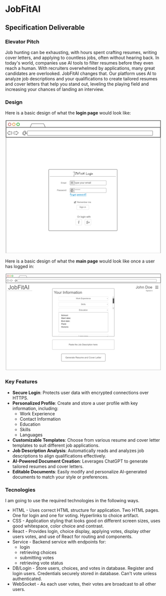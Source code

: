 # JobFitAI


## Specification Deliverable

### Elevator Pitch
Job hunting can be exhausting, with hours spent crafting resumes, writing cover letters, and applying to countless jobs, often without hearing back. In today's world, companies use AI tools to filter resumes before they even reach a human. With recruiters overwhelmed by applications, many great candidates are overlooked. JobFitAI changes that. Our platform uses AI to analyze job descriptions and your qualifications to create tailored resumes and cover letters that help you stand out, leveling the playing field and increasing your chances of landing an interview.

### Design
Here is a basic design of what the **login page** would look like:

![Login Page Design](/images/Login.png)


Here is a basic design of what the **main page** would look like once a user has logged in:

![Main Page Design](/images/MainPage.png)


### Key Features
- **Secure Login**: Protects user data with encrypted connections over HTTPS.
- **Personalized Profile**: Create and store a user profile with key information, including:
  - Work Experience
  - Contact Information
  - Education
  - Skills
  - Languages
- **Customizable Templates**: Choose from various resume and cover letter templates to suit different job applications.
- **Job Description Analysis**: Automatically reads and analyzes job descriptions to align qualifications effectively.
- **AI-Powered Document Creation**: Leverages ChatGPT to generate tailored resumes and cover letters.
- **Editable Documents**: Easily modify and personalize AI-generated documents to match your style or preferences.


### Tecnologies
I am going to use the required technologies in the following ways.

- HTML - Uses correct HTML structure for application. Two HTML pages. One for login and one for voting. Hyperlinks to choice artifact.
- CSS - Application styling that looks good on different screen sizes, uses good whitespace, color choice and contrast.
- React - Provides login, choice display, applying votes, display other users votes, and use of React for routing and components.
- Service - Backend service with endpoints for:
  - login
  - retrieving choices
  - submitting votes
  - retrieving vote status
- DB/Login - Store users, choices, and votes in database. Register and login users. Credentials securely stored in database. Can't vote unless authenticated.
- WebSocket - As each user votes, their votes are broadcast to all other users.
